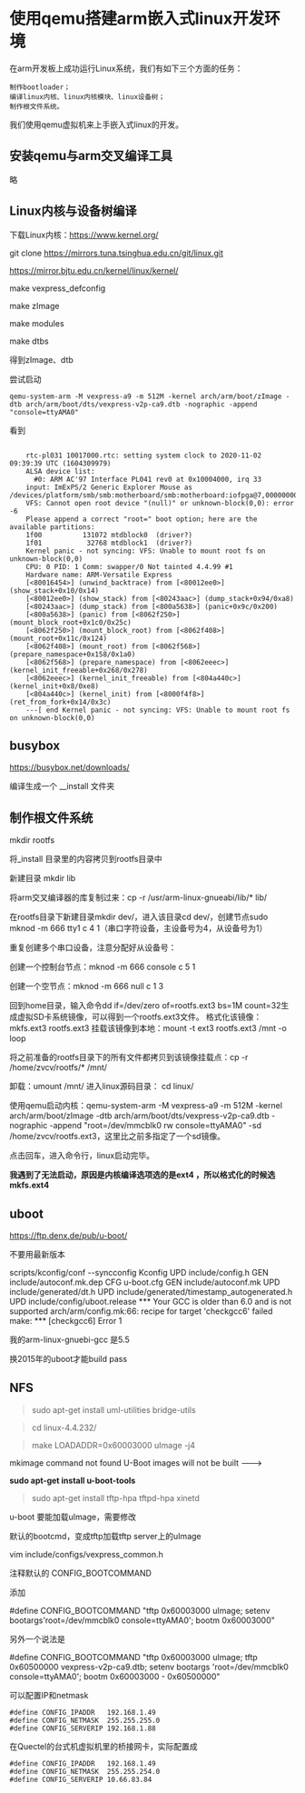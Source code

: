 使用qemu搭建arm嵌入式linux开发环境
============

在arm开发板上成功运行Linux系统，我们有如下三个方面的任务：

	制作bootloader；
	编译linux内核、linux内核模块、linux设备树；
	制作根文件系统。

我们使用qemu虚拟机来上手嵌入式linux的开发。

安装qemu与arm交叉编译工具
--------

略


Linux内核与设备树编译
--------


下载Linux内核：https://www.kernel.org/

git clone https://mirrors.tuna.tsinghua.edu.cn/git/linux.git

https://mirror.bjtu.edu.cn/kernel/linux/kernel/


make vexpress_defconfig

make zImage 

make modules

make dtbs

得到zImage、dtb

尝试启动

```
qemu-system-arm -M vexpress-a9 -m 512M -kernel arch/arm/boot/zImage -dtb arch/arm/boot/dts/vexpress-v2p-ca9.dtb -nographic -append "console=ttyAMA0"

```

看到

``` qemu log

	rtc-pl031 10017000.rtc: setting system clock to 2020-11-02 09:39:39 UTC (1604309979)
	ALSA device list:
	  #0: ARM AC'97 Interface PL041 rev0 at 0x10004000, irq 33
	input: ImExPS/2 Generic Explorer Mouse as /devices/platform/smb/smb:motherboard/smb:motherboard:iofpga@7,00000000/10007000.kmi/serio1/input/input2
	VFS: Cannot open root device "(null)" or unknown-block(0,0): error -6
	Please append a correct "root=" boot option; here are the available partitions:
	1f00          131072 mtdblock0  (driver?)
	1f01           32768 mtdblock1  (driver?)
	Kernel panic - not syncing: VFS: Unable to mount root fs on unknown-block(0,0)
	CPU: 0 PID: 1 Comm: swapper/0 Not tainted 4.4.99 #1
	Hardware name: ARM-Versatile Express
	[<80016454>] (unwind_backtrace) from [<80012ee0>] (show_stack+0x10/0x14)
	[<80012ee0>] (show_stack) from [<80243aac>] (dump_stack+0x94/0xa8)
	[<80243aac>] (dump_stack) from [<800a5638>] (panic+0x9c/0x200)
	[<800a5638>] (panic) from [<8062f250>] (mount_block_root+0x1c0/0x25c)
	[<8062f250>] (mount_block_root) from [<8062f408>] (mount_root+0x11c/0x124)
	[<8062f408>] (mount_root) from [<8062f568>] (prepare_namespace+0x158/0x1a0)
	[<8062f568>] (prepare_namespace) from [<8062eeec>] (kernel_init_freeable+0x268/0x278)
	[<8062eeec>] (kernel_init_freeable) from [<804a440c>] (kernel_init+0x8/0xe8)
	[<804a440c>] (kernel_init) from [<8000f4f8>] (ret_from_fork+0x14/0x3c)
	---[ end Kernel panic - not syncing: VFS: Unable to mount root fs on unknown-block(0,0)
```

busybox
------


https://busybox.net/downloads/

编译生成一个 __install 文件夹


制作根文件系统
----

mkdir rootfs

将_install 目录里的内容拷贝到rootfs目录中

新建目录 mkdir lib

将arm交叉编译器的库复制过来：cp -r /usr/arm-linux-gnueabi/lib/* lib/

在rootfs目录下新建目录mkdir dev/，进入该目录cd dev/，创建节点sudo mknod -m 666 tty1 c 4 1（串口字符设备，主设备号为4，从设备号为1）

重复创建多个串口设备，注意分配好从设备号：

创建一个控制台节点：mknod -m 666 console c 5 1

创建一个空节点：mknod -m 666 null c 1 3

回到home目录，输入命令dd if=/dev/zero of=rootfs.ext3 bs=1M count=32生成虚拟SD卡系统镜像，可以得到一个rootfs.ext3文件。
格式化该镜像：mkfs.ext3 rootfs.ext3
挂载该镜像到本地：mount -t ext3 rootfs.ext3 /mnt -o loop

将之前准备的rootfs目录下的所有文件都拷贝到该镜像挂载点：cp -r /home/zvcv/rootfs/* /mnt/

卸载：umount /mnt/
进入linux源码目录： cd linux/

使用qemu启动内核：qemu-system-arm -M vexpress-a9 -m 512M -kernel arch/arm/boot/zImage -dtb arch/arm/boot/dts/vexpress-v2p-ca9.dtb -nographic -append "root=/dev/mmcblk0 rw console=ttyAMA0" -sd /home/zvcv/rootfs.ext3，这里比之前多指定了一个sd镜像。

点击回车，进入命令行，linux启动完毕。

**我遇到了无法启动，原因是内核编译选项选的是ext4 ，所以格式化的时候选mkfs.ext4**


uboot
-----

https://ftp.denx.de/pub/u-boot/


不要用最新版本

scripts/kconfig/conf  --syncconfig Kconfig
  UPD     include/config.h
  GEN     include/autoconf.mk.dep
  CFG     u-boot.cfg
  GEN     include/autoconf.mk
  UPD     include/generated/dt.h
  UPD     include/generated/timestamp_autogenerated.h
  UPD     include/config/uboot.release
*** Your GCC is older than 6.0 and is not supported
arch/arm/config.mk:66: recipe for target 'checkgcc6' failed
make: *** [checkgcc6] Error 1

我的arm-linux-gnuebi-gcc 是5.5


换2015年的uboot才能build pass


NFS
----

>    sudo apt-get install uml-utilities bridge-utils

> cd linux-4.4.232/

> make LOADADDR=0x60003000 uImage -j4

mkimage command not found  U-Boot images will not be built --->

**sudo apt-get install u-boot-tools** 

> sudo apt-get install tftp-hpa tftpd-hpa xinetd


u-boot 要能加载uImage，需要修改

默认的bootcmd，变成tftp加载tftp server上的uImage

vim include/configs/vexpress_common.h

注释默认的 CONFIG_BOOTCOMMAND

添加 

#define CONFIG_BOOTCOMMAND  "tftp 0x60003000 uImage; setenv bootargs'root=/dev/mmcblk0 console=ttyAMA0'; bootm 0x60003000"

另外一个说法是

#define CONFIG_BOOTCOMMAND  "tftp 0x60003000 uImage; tftp 0x60500000 vexpress-v2p-ca9.dtb; setenv bootargs 'root=/dev/mmcblk0 console=ttyAMA0'; bootm 0x60003000 - 0x60500000"

可以配置IP和netmask

```
#define CONFIG_IPADDR   192.168.1.49
#define CONFIG_NETMASK  255.255.255.0
#define CONFIG_SERVERIP 192.168.1.88
```

在Quectel的台式机虚拟机里的桥接网卡，实际配置成

```
#define CONFIG_IPADDR   192.168.1.49
#define CONFIG_NETMASK  255.255.254.0
#define CONFIG_SERVERIP 10.66.83.84
```
